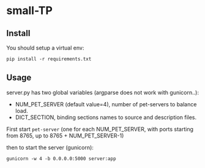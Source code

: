 # small-TP

## Install

You should setup a virtual env:

```
pip install -r requirements.txt
```

## Usage

server.py has two global variables (argparse does not work with gunicorn..):
- NUM_PET_SERVER (default value=4), number of pet-servers to balance load.
- DICT_SECTION, binding sections names to source and description files.

First start `pet-server` (one for each NUM_PET_SERVER, with ports starting from 8765, up to 8765 + NUM_PET_SERVER-1)

then to start the server (gunicorn):

```
gunicorn -w 4 -b 0.0.0.0:5000 server:app
```
